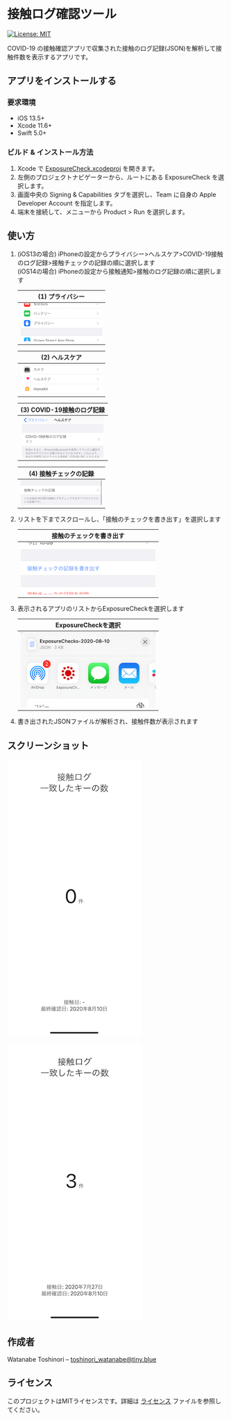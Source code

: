 # 接触ログ確認ツール

[![License: MIT](https://img.shields.io/badge/License-MIT-yellow.svg)](https://opensource.org/licenses/MIT)


COVID-19 の接触確認アプリで収集された接触のログ記録(JSON)を解析して接触件数を表示するアプリです。

## アプリをインストールする

### 要求環境

* iOS 13.5+
* Xcode 11.6+
* Swift 5.0+

### ビルド & インストール方法

1. Xcode で [ExposureCheck.xcodeproj](ExposureCheck.xcodeproj) を開きます。
2. 左側のプロジェクトナビゲーターから、ルートにある ExposureCheck を選択します。
3. 画面中央の Signing & Capabilities タブを選択し、Team に自身の Apple Developer Account を指定します。
4. 端末を接続して、メニューから Product > Run を選択します。 

## 使い方

1. (iOS13の場合) iPhoneの設定からプライバシー>ヘルスケア>COVID-19接触のログ記録>接触チェックの記録の順に選択します<br>
 (iOS14の場合) iPhoneの設定から接触通知>接触のログ記録の順に選択します

    |  (1) プライバシー |
    | :-------------: |
    | ![HowToUse1](Preview/HowToUse1.png)  |


    |  (2) ヘルスケア |
    | :-------------: |
    | ![HowToUse2](Preview/HowToUse2.png)  |


    |  (3) COVID-19接触のログ記録 |
    | :-------------: |
    | ![HowToUse3](Preview/HowToUse3.png)  |


    |  (4) 接触チェックの記録 |
    | :-------------: |
    | ![HowToUse4](Preview/HowToUse4.png)  |


2. リストを下までスクロールし、「接触のチェックを書き出す」を選択します

    |  接触のチェックを書き出す |
    | :-------------: |
    | ![HowToUse5](Preview/HowToUse5.png)  |

3. 表示されるアプリのリストからExposureCheckを選択します

    |  ExposureCheckを選択 |
    | :-------------: |
    | ![HowToUse6](Preview/HowToUse6.png)  |

4. 書き出されたJSONファイルが解析され、接触件数が表示されます

## スクリーンショット

![Preview1](Preview/Preview1.png)

![Preview2え](Preview/Preview2.png)

## 作成者

Watanabe Toshinori – toshinori_watanabe@tiny.blue


## ライセンス

このプロジェクトはMITライセンスです。詳細は [ライセンス](LICENSE) ファイルを参照してください。
